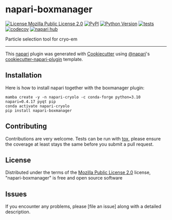 # napari-boxmanager

[![License Mozilla Public License 2.0](https://img.shields.io/pypi/l/napari-boxmanager.svg?color=green)](https://github.com/mstabrin/napari-boxmanager/raw/main/LICENSE)
[![PyPI](https://img.shields.io/pypi/v/napari-boxmanager.svg?color=green)](https://pypi.org/project/napari-boxmanager)
[![Python Version](https://img.shields.io/pypi/pyversions/napari-boxmanager.svg?color=green)](https://python.org)
[![tests](https://github.com/mstabrin/napari-boxmanager/workflows/tests/badge.svg)](https://github.com/mstabrin/napari-boxmanager/actions)
[![codecov](https://codecov.io/gh/mstabrin/napari-boxmanager/branch/main/graph/badge.svg)](https://codecov.io/gh/mstabrin/napari-boxmanager)
[![napari hub](https://img.shields.io/endpoint?url=https://api.napari-hub.org/shields/napari-boxmanager)](https://napari-hub.org/plugins/napari-boxmanager)

Particle selection tool for cryo-em

----------------------------------

This [napari] plugin was generated with [Cookiecutter] using [@napari]'s [cookiecutter-napari-plugin] template.

<!--
Don't miss the full getting started guide to set up your new package:
https://github.com/napari/cookiecutter-napari-plugin#getting-started

and review the napari docs for plugin developers:
https://napari.org/plugins/index.html
-->

## Installation

Here is how to install napari together with the boxmanager plugin:

    mamba create -y -n napari-cryolo -c conda-forge python=3.10 napari=0.4.17 pyqt pip
    conda activate napari-cryolo
    pip install napari-boxmanager

## Contributing

Contributions are very welcome. Tests can be run with [tox], please ensure
the coverage at least stays the same before you submit a pull request.

## License

Distributed under the terms of the [Mozilla Public License 2.0] license,
"napari-boxmanager" is free and open source software

## Issues

If you encounter any problems, please [file an issue] along with a detailed description.

[napari]: https://github.com/napari/napari
[Cookiecutter]: https://github.com/audreyr/cookiecutter
[@napari]: https://github.com/napari
[MIT]: http://opensource.org/licenses/MIT
[BSD-3]: http://opensource.org/licenses/BSD-3-Clause
[GNU GPL v3.0]: http://www.gnu.org/licenses/gpl-3.0.txt
[GNU LGPL v3.0]: http://www.gnu.org/licenses/lgpl-3.0.txt
[Apache Software License 2.0]: http://www.apache.org/licenses/LICENSE-2.0
[Mozilla Public License 2.0]: https://www.mozilla.org/media/MPL/2.0/index.txt
[cookiecutter-napari-plugin]: https://github.com/napari/cookiecutter-napari-plugin

[napari]: https://github.com/napari/napari
[tox]: https://tox.readthedocs.io/en/latest/
[pip]: https://pypi.org/project/pip/
[PyPI]: https://pypi.org/
